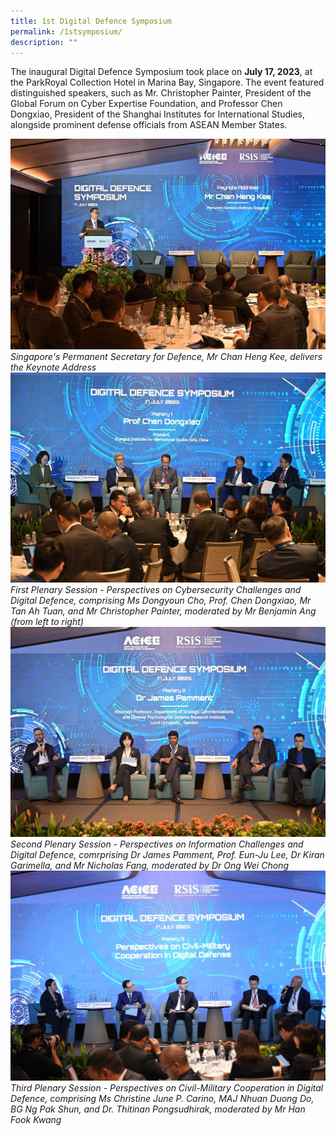 ```yaml
---
title: 1st Digital Defence Symposium
permalink: /1stsymposium/
description: ""
---
```

The inaugural Digital Defence Symposium took place on **July 17, 2023**, at the ParkRoyal Collection Hotel in Marina Bay, Singapore. The event featured distinguished speakers, such as Mr. Christopher Painter, President of the Global Forum on Cyber Expertise Foundation, and Professor Chen Dongxiao, President of the Shanghai Institutes for International Studies, alongside prominent defense officials from ASEAN Member States.

![](/images/dds_ps.jpg)
*Singapore's Permanent Secretary for Defence, Mr Chan Heng Kee, delivers the Keynote Address* <br>
![](/images/dds_p1.jpg)
	*First Plenary Session - Perspectives on Cybersecurity Challenges and Digital Defence, comprising Ms Dongyoun Cho, Prof. Chen Dongxiao, Mr Tan Ah Tuan, and Mr Christopher Painter, moderated by Mr Benjamin Ang (from left to right)* <br>
![](/images/dds_p2.jpg)
*Second Plenary Session - Perspectives on Information Challenges and Digital Defence, comrprising Dr James Pamment, Prof. Eun-Ju Lee, Dr Kiran Garimella, and Mr Nicholas Fang, moderated by Dr Ong Wei Chong* <br>
![](/images/dds_p3.jpg)
*Third Plenary Session - Perspectives on Civil-Military Cooperation in Digital Defence, comprising Ms Christine June P. Carino, MAJ Nhuan Duong Do, BG Ng Pak Shun, and Dr. Thitinan Pongsudhirak, moderated by Mr Han Fook Kwang*












